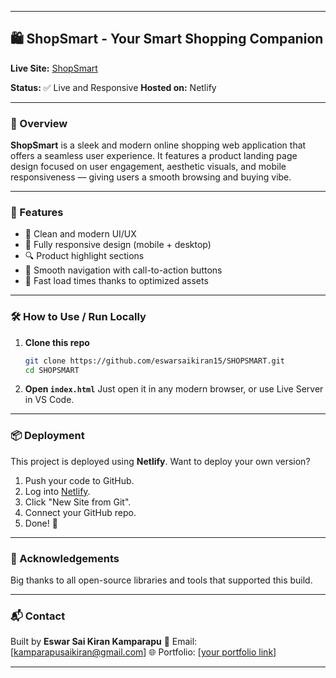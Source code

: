 
---

## 🛍️ ShopSmart - Your Smart Shopping Companion

**Live Site:** [ShopSmart](https://shopsmart-15.netlify.app/)

**Status:** ✅ Live and Responsive
**Hosted on:** Netlify

---

### 📌 Overview

**ShopSmart** is a sleek and modern online shopping web application that offers a seamless user experience. It features a product landing page design focused on user engagement, aesthetic visuals, and mobile responsiveness — giving users a smooth browsing and buying vibe.

---

### 🎯 Features

* 🛒 Clean and modern UI/UX
* 📱 Fully responsive design (mobile + desktop)
* 🔍 Product highlight sections
* 🧭 Smooth navigation with call-to-action buttons
* 🚀 Fast load times thanks to optimized assets

---


### 🛠️ How to Use / Run Locally

1. **Clone this repo**

   ```bash
   git clone https://github.com/eswarsaikiran15/SHOPSMART.git
   cd SHOPSMART
   ```

2. **Open `index.html`**
   Just open it in any modern browser, or use Live Server in VS Code.

---

### 📦 Deployment

This project is deployed using **Netlify**.
Want to deploy your own version?

1. Push your code to GitHub.
2. Log into [Netlify](https://www.netlify.com/).
3. Click "New Site from Git".
4. Connect your GitHub repo.
5. Done! 🎉

---



### 🙌 Acknowledgements

Big thanks to all open-source libraries and tools that supported this build.

---

### 📬 Contact

Built by **Eswar Sai Kiran Kamparapu**
📧 Email: \[kamparapusaikiran@gmail.com]
🌐 Portfolio: \[[your portfolio link](https://my-portfolio-eswar-sai-kiran-kamparapus-projects.vercel.app/)] 

---

